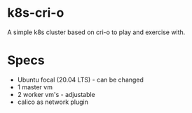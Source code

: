 # k8s-cri-o

A simple k8s cluster based on cri-o to play and exercise with.

# Specs

- Ubuntu focal (20.04 LTS) - can be changed
- 1 master vm
- 2 worker vm's - adjustable
- calico as network plugin
